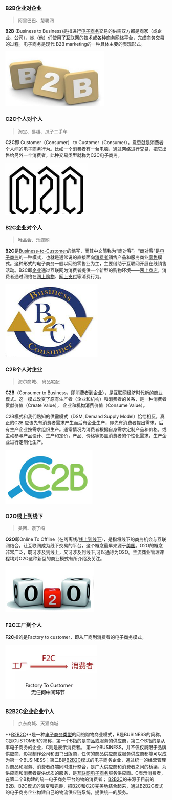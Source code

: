 ### B2B企业对企业

> 阿里巴巴、慧聪网

**B2B** (Business to Business)是指进行[电子商务](http://baike.baidu.com/item/电子商务)交易的供需双方都是商家（或企业、公司），她（他）们使用了[互联网](http://baike.baidu.com/item/互联网/199186)的技术或各种商务网络平台，完成商务交易的过程。电子商务是现代 B2B marketing的一种具体主要的表现形式。

![1.3](..\asstes\1.3.png)



### C2C个人对个人

> 淘宝、易趣、瓜子二手车

**C2C**即 Customer（Consumer） to Customer（Consumer），意思就是消费者个人间的电子商务行为。比如一个消费者有一台电脑，通过网络进行[交易](http://baike.baidu.com/item/交易/32757)，把它出售给另外一个消费者，此种交易类型就称为C2C电子商务。

![1.4](..\asstes\1.4.png)



### B2C企业对个人

> 唯品会、乐蜂网

**B2C**是[Business-to-Customer](http://baike.baidu.com/item/Business-to-Customer)的缩写，而其中文简称为“商对客”。“商对客”是[电子商务](http://baike.baidu.com/item/电子商务)的一种模式，也就是通常说的直接面向[消费者](http://baike.baidu.com/item/消费者)销售产品和服务商业[零售](http://baike.baidu.com/item/零售)模式。这种形式的电子商务一般以网络零售业为主，主要借助于互联网开展在线销售活动。B2C即[企业](http://baike.baidu.com/item/企业)通过互联网为消费者提供一个新型的购物环境——[网上商店](http://baike.baidu.com/item/网上商店)，消费者通过网络在[网上购物](http://baike.baidu.com/item/网上购物)、[网上支付](http://baike.baidu.com/item/网上支付)等消费行为。

![1.5](..\asstes\1.5.png)



### C2B个人对企业

> 海尔商城、 尚品宅配

**C2B**（Consumer to Business，即消费者到企业），是互联网经济时代新的商业模式。这一模式改变了原有生产者（企业和机构）和消费者的关系，是一种消费者贡献价值（Create Value）， 企业和机构消费价值（Consume Value）。

C2B模式和我们熟知的供需模式（DSM, Demand Supply Model）恰恰相反，真正的C2B 应该先有消费者需求产生而后有企业生产，即先有消费者提出需求，后有生产企业按需求组织生产。通常情况为消费者根据自身需求定制产品和价格，或主动参与产品设计、生产和定价，产品、价格等彰显消费者的个性化需求，生产企业进行定制化生产。

![1.6](..\asstes\1.6.png)



### O2O线上到线下

> 美团、饿了吗

**O2O**即Online To Offline（在线离线/[线上到线下](http://baike.baidu.com/item/线上到线下)），是指将线下的商务机会与互联网结合，让互联网成为线下交易的平台，这个概念最早来源于[美国](http://baike.baidu.com/item/美国/125486)。O2O的概念非常广泛，既可涉及到线上，又可涉及到线下,可以通称为O2O。主流商业管理课程均对O2O这种新型的商业模式有所介绍及关注。

![1.7](..\asstes\1.8.png)



### F2C工厂到个人

**F2C**指的是Factory to customer，即从厂商到消费者的电子商务模式。

![1.7](..\asstes\1.7.png)



### B2B2C企业企业个人

> 京东商城、天猫商城

**[B2B2C](https://www.baidu.com/s?wd=B2B2C&tn=44039180_cpr&fenlei=mv6quAkxTZn0IZRqIHckPjm4nH00T1dWuynvmWw-n10znjIhmWPB0ZwV5Hcvrjm3rH6sPfKWUMw85HfYnjn4nH6sgvPsT6KdThsqpZwYTjCEQLGCpyw9Uz4Bmy-bIi4WUvYETgN-TLwGUv3En10zPW6dnHf4)**是一种[电子商务类型](https://www.baidu.com/s?wd=电子商务类型&tn=44039180_cpr&fenlei=mv6quAkxTZn0IZRqIHckPjm4nH00T1dWuynvmWw-n10znjIhmWPB0ZwV5Hcvrjm3rH6sPfKWUMw85HfYnjn4nH6sgvPsT6KdThsqpZwYTjCEQLGCpyw9Uz4Bmy-bIi4WUvYETgN-TLwGUv3En10zPW6dnHf4)的网络购物商业模式，B是BUSINESS的简称，C是CUSTOMER的简称，第一个B指的是商品或服务的供应商，第二个B指的是从事电子商务的企业，C则是表示消费者。
第一个BUSINESS，并不仅仅局限于品牌供应商、影视制作公司和图书出版商，任何的商品供应商或服务供应商都能可以成为第一个BUSINESS；第二B是[B2B2C](https://www.baidu.com/s?wd=B2B2C&tn=44039180_cpr&fenlei=mv6quAkxTZn0IZRqIHckPjm4nH00T1dWuynvmWw-n10znjIhmWPB0ZwV5Hcvrjm3rH6sPfKWUMw85HfYnjn4nH6sgvPsT6KdThsqpZwYTjCEQLGCpyw9Uz4Bmy-bIi4WUvYETgN-TLwGUv3En10zPW6dnHf4)模式的电子商务企业，通过统一的经营管理对商品和服务、消费者终端同时进行整合，是广大供应商和消费者之间的桥梁，为供应商和消费者提供优质的服务，是[互联网电子商务](https://www.baidu.com/s?wd=互联网电子商务&tn=44039180_cpr&fenlei=mv6quAkxTZn0IZRqIHckPjm4nH00T1dWuynvmWw-n10znjIhmWPB0ZwV5Hcvrjm3rH6sPfKWUMw85HfYnjn4nH6sgvPsT6KdThsqpZwYTjCEQLGCpyw9Uz4Bmy-bIi4WUvYETgN-TLwGUv3En10zPW6dnHf4)服务供应商。C表示消费者，在第二个B构建的统一电子商务平台购物的消费者；
[B2B2C](https://www.baidu.com/s?wd=B2B2C&tn=44039180_cpr&fenlei=mv6quAkxTZn0IZRqIHckPjm4nH00T1dWuynvmWw-n10znjIhmWPB0ZwV5Hcvrjm3rH6sPfKWUMw85HfYnjn4nH6sgvPsT6KdThsqpZwYTjCEQLGCpyw9Uz4Bmy-bIi4WUvYETgN-TLwGUv3En10zPW6dnHf4)的来源于目前的B2B、B2C模式的演变和完善，把B2C和C2C完美地结合起来，通过B2B2C模式的电子商务企业构建自己的物流供应链系统，提供统一的服务。

